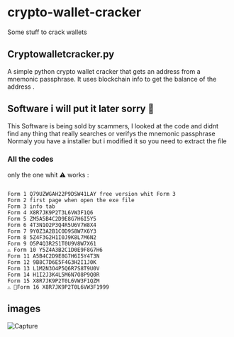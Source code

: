 # crypto-wallet-cracker
Some stuff to crack wallets 

## Cryptowalletcracker.py 
A simple python crypto wallet cracker that gets an address from a mnemonic passphrase.
It uses blockchain info to get the balance of the address .

## Software i will put it later sorry 🥺
This Software is being sold by scammers, I looked at the code and didnt find any thing that really searches or verifys the mnemonic passphrase
Normaly you have a installer but i modified it so you need to extract the file
### All the codes
only the one whit ⚠️ works :
```

Form 1 Q79UZWGAH22P9DSW41LAY free version whit Form 3
Form 2 first page when open the exe file
Form 3 info tab
Form 4 X8R7JK9P2T3L6VW3F1Q6
Form 5 ZM5A5B4C2D9E8G7H6I5Y5
Form 6 4T3N1O2P3Q4R5U6V7W8X4
Form 7 9Y0Z3A2B1C0D9S8W7X6Y3
Form 8 5Z4F3G2H1I0J9K8L7M6N2
Form 9 O5P4Q3R2S1T0U9V8W7X61
⚠️ Form 10 Y5Z4A3B2C1D0E9F8G7H6
Form 11 A5B4C2D9E8G7H6I5Y4T3N
Form 12 9B8C7D6E5F4G3H2I1J0K
Form 13 L1M2N3O4P5Q6R7S8T9U0V
Form 14 H1I2J3K4L5M6N7O8P9Q0R
Form 15 X8R7JK9P2T0L6VW3F1QZM
⚠️ 🚧Form 16 X8R7JK9P2T0L6VW3F1999
```







## images 
![Capture](https://github.com/qzenlebg/crypto-wallet-cracker/assets/113550263/593f79fd-108f-45ab-828a-f890a60f6db2 "this is the hacked version")
